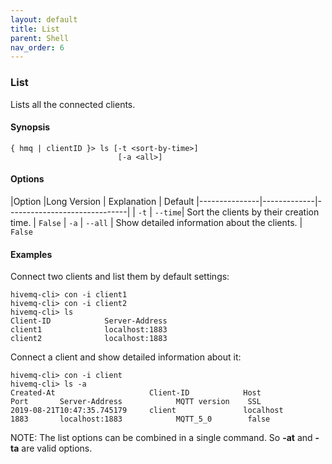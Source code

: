 ```yaml
---
layout: default
title: List
parent: Shell
nav_order: 6
--- 
```


### List

Lists all the connected clients.

#### Synopsis

```
{ hmq | clientID }> ls [-t <sort-by-time>]
                        [-a <all>]

```

#### Options

|Option |Long Version | Explanation | Default
|---------------|-------------|------------------------------|
| ``-t``   | ``--time``| Sort the clients by their creation time. | ``False``
| ``-a``    | ``--all`` | Show detailed information about the clients. | ``False``


#### Examples

Connect two clients and list them by default settings:

```
hivemq-cli> con -i client1
hivemq-cli> con -i client2
hivemq-cli> ls
Client-ID            Server-Address
client1              localhost:1883
client2              localhost:1883
```

Connect a client and show detailed information about it:

```
hivemq-cli> con -i client
hivemq-cli> ls -a
Created-At                     Client-ID            Host                 Port       Server-Address            MQTT version    SSL
2019-08-21T10:47:35.745179     client               localhost            1883       localhost:1883            MQTT_5_0        false
```

NOTE: The list options can be combined in a single command.
So **-at** and **-ta** are valid options.